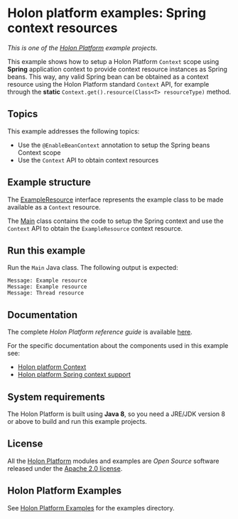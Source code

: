 # Holon platform examples: Spring context resources

_This is one of the [Holon Platform](https://holon-platform.com) example projects._

This example shows how to setup a Holon Platform `Context` scope using **Spring** application context to provide context resource instances as Spring beans. This way, any valid Spring bean can be obtained as a context resource using the Holon Platform standard `Context` API, for example through the **static** `Context.get().resource(Class<T> resourceType)` method.

## Topics

This example addresses the following topics:

* Use the `@EnableBeanContext` annotation to setup the Spring beans Context scope
* Use the `Context` API to obtain context resources

## Example structure

The [ExampleResource](https://github.com/holon-platform/holon-examples/blob/master/core/spring-context/src/main/java/com/holonplatform/example/core/context/ExampleResource.java) interface represents the example class to be made available as a `Context` resource.

The [Main](https://github.com/holon-platform/holon-examples/blob/master/core/spring-context/src/main/java/com/holonplatform/example/core/context/Main.java) class contains the code to setup the Spring context and use the `Context` API to obtain the `ExampleResource` context resource.

## Run this example

Run the `Main` Java class. The following output is expected:

```text
Message: Example resource
Message: Example resource
Message: Thread resource
```

## Documentation

The complete _Holon Platform reference guide_ is available [here](https://holon-platform.com/docs/current/reference).

For the specific documentation about the components used in this example see:

* [Holon platform Context](https://holon-platform.com/docs/current/reference/holon-core.html#Context)
* [Holon platform Spring context support](https://holon-platform.com/docs/current/reference/holon-core.html#SpringContextScope)

## System requirements

The Holon Platform is built using __Java 8__, so you need a JRE/JDK version 8 or above to build and run this example projects.

## License

All the [Holon Platform](https://holon-platform.com) modules and examples are _Open Source_ software released under the [Apache 2.0 license](LICENSE.md).

## Holon Platform Examples

See [Holon Platform Examples](https://github.com/holon-platform/holon-examples) for the examples directory.
